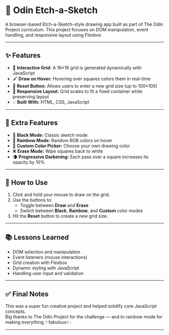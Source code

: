 # 🎨 Odin Etch-a-Sketch

A browser-based Etch-a-Sketch-style drawing app built as part of The Odin Project curriculum. This project focuses on DOM manipulation, event handling, and responsive layout using Flexbox.

---

## ✨ Features

- 🎯 **Interactive Grid:** A 16×16 grid is generated dynamically with JavaScript  
- 🖌️ **Draw on Hover:** Hovering over squares colors them in real-time  
- 🔁 **Reset Button:** Allows users to enter a new grid size (up to 100×100)  
- 📐 **Responsive Layout:** Grid scales to fit a fixed container while preserving layout  
- 💡 **Built With:** HTML, CSS, JavaScript  

---

## 🌈 Extra Features

- 🖤 **Black Mode:** Classic sketch mode
- 🌈 **Rainbow Mode:** Random RGB colors on hover
- 🎨 **Custom Color Picker:** Choose your own drawing color
- ❌ **Erase Mode:** Wipe squares back to white
- 🌘 **Progressive Darkening:** Each pass over a square increases its opacity by 10%

---

## 🚀 How to Use

1. Click and hold your mouse to draw on the grid.
2. Use the buttons to:
   - Toggle between **Draw** and **Erase**
   - Switch between **Black**, **Rainbow**, and **Custom** color modes
3. Hit the **Reset** button to create a new grid size.

---

## 📚 Lessons Learned

- DOM selection and manipulation
- Event listeners (mouse interactions)
- Grid creation with Flexbox
- Dynamic styling with JavaScript
- Handling user input and validation


---

## ✅ Final Notes

This was a super fun creative project and helped solidify core JavaScript concepts.  
Big thanks to The Odin Project for the challenge — and to rainbow mode for making everything ✨fabulous✨.

---